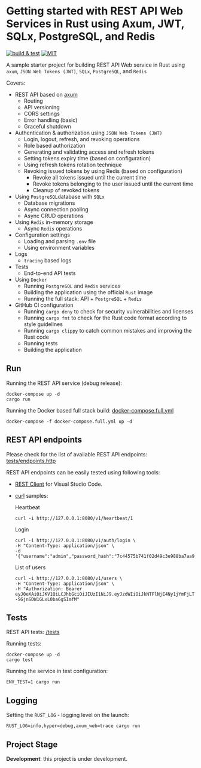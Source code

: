 # Getting started with REST API Web Services in Rust using Axum, JWT, SQLx, PostgreSQL, and Redis

[![build & test](https://github.com/sheroz/axum-web/actions/workflows/ci.yml/badge.svg)](https://github.com/sheroz/axum-web/actions/workflows/ci.yml)
[![MIT](https://img.shields.io/github/license/sheroz/axum-web)](https://github.com/sheroz/axum-web/tree/main/LICENSE)

A sample starter project for building REST API Web service in Rust using `axum`, `JSON Web Tokens (JWT)`, `SQLx`, `PostgreSQL`, and `Redis`

Covers:

- REST API based on [axum](https://github.com/tokio-rs/axum)
  - Routing
  - API versioning
  - CORS settings
  - Error handling (basic)
  - Graceful shutdown
- Authentication & authorization using `JSON Web Tokens (JWT)`
  - Login, logout, refresh, and revoking operations
  - Role based authorization
  - Generating and validating access and refresh tokens
  - Setting tokens expiry time (based on configuration)
  - Using refresh tokens rotation technique
  - Revoking issued tokens by using Redis (based on configuration)
    - Revoke all tokens issued until the current time
    - Revoke tokens belonging to the user issued until the current time
    - Cleanup of revoked tokens
- Using `PostgreSQL`database with `SQLx`
  - Database migrations
  - Async connection pooling
  - Async CRUD operations
- Using `Redis` in-memory storage
  - Async `Redis` operations
- Configuration settings
  - Loading and parsing `.env` file
  - Using environment variables
- Logs
  - `tracing` based logs
- Tests
  - End-to-end API tests
- Using `Docker`
  - Running `PostgreSQL` and `Redis` services
  - Building the application using the official `Rust` image
  - Running the full stack: API + `PostgreSQL` + `Redis`
- GitHub CI configuration
  - Running `cargo deny` to check for security vulnerabilities and licenses
  - Running `cargo fmt` to check for the Rust code format according to style guidelines
  - Running `cargo clippy` to catch common mistakes and improving the Rust code
  - Running tests
  - Building the application

## Run

Running the REST API service (debug release):

```shell
docker-compose up -d
cargo run
```

Running the Docker based full stack build: [docker-compose.full.yml](docker-compose.full.yml)

```shell
docker-compose -f docker-compose.full.yml up -d
```

## REST API endpoints

Please check for the list of available REST API endpoints: [tests/endpoints.http](/tests/endpoints.http)

REST API endpoints can be easily tested using following tools:

- [REST Client](https://marketplace.visualstudio.com/items?itemName=humao.rest-client) for Visual Studio Code.
- [curl](https://curl.se/) samples:

  Heartbeat

  ```shell
  curl -i http://127.0.0.1:8080/v1/heartbeat/1
  ```

  Login

  ```shell
  curl -i http://127.0.0.1:8080/v1/auth/login \
  -H "Content-Type: application/json" \
  -d '{"username":"admin","password_hash":"7c44575b741f02d49c3e988ba7aa95a8fb6d90c0ef63a97236fa54bfcfbd9d51"}'
  ```

  List of users

  ```shell
  curl -i http://127.0.0.1:8080/v1/users \
  -H "Content-Type: application/json" \
  -H "Authorization: Bearer eyJ0eXAiOiJKV1QiLCJhbGciOiJIUzI1NiJ9.eyJzdWIiOiJkNTFlNjE4Ny1jYmFjLTQ0ZmEtOWE5NS04ZjFkZWJkYmFlZWEiLCJqdGkiOiIwN2Y3OWE0OC1kMWFhLTQ1ZjItOWE5NS05Y2M5MGZiY2UyYTciLCJpYXQiOjE3MzYwMTA3MjIsImV4cCI6MTczNjAxNDMyMiwidHlwIjowLCJyb2xlcyI6ImFkbWluIn0.3f2c_5PyPXMhgu0FIX4--SGjnSDW1GLxL0ba6gSImfM"
  ```

## Tests

REST API tests: [/tests](/tests)

Running tests:

```shell
docker-compose up -d
cargo test
```

Running the service in test configuration:

```shell
ENV_TEST=1 cargo run
```

## Logging

Setting the `RUST_LOG` - logging level on the launch:

```shell
RUST_LOG=info,hyper=debug,axum_web=trace cargo run
```

## Project Stage

**Development**: this project is under development.
